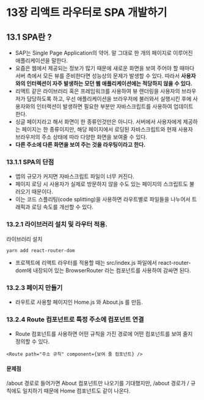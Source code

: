 # 13장 리액트 라우터로 SPA 개발하기

## 13.1 SPA란 ?

- SAP는 Single Page Application의 약어. 말 그대로 한 개의 페이지로 이루어진 애플리케이션을 말한다.
- 요즘은 웹에서 제공되는 정보가 많기 때문에 새로운 화면을 보여 주어야 할 때마다 서버 측에서 모든 뷰를 준비한다면 성능상의 문제가 발생할 수 있다. 따라서 **사용자와의 인터렉션이 자주 발생하는 모던 웹 애플리케이션에는 적당하지 않을 수 있다.**
- 리액트 같은 라이브러리 혹은 프레임워크를 사용하여 뷰 렌더링을 사용자의 브라우저가 담당하도록 하고, 우선 애플리케이션을 브라우저에 불러와서 실행시킨 후에 사용자와의 인터랙션이 발생하면 필요한 부분만 자바스크립트를 사용하여 업데이트 한다.
- 싱글 페이지라고 해서 화면이 한 종류인것만은 아니다. 서버에서 사용자에게 제공하는 페이지는 한 종류이지만, 해당 페이지에서 로딩된 자바스크립트와 현재 사용자 브라우저의 주소 상태에 따라 다양한 화면을 보여줄 수 있다.
- **다른 주소에 다른 화면을 보여 주는 것을 라우팅이라고 한다.**

### 13.1.1 SPA의 단점

- 앱의 규모가 커지면 자바스크립트 파일이 너무 커진다.
- 페이지 로딩 시 사용자가 실제로 방문하지 않을 수도 있는 페이지의 스크립트도 불러오기 때문이다.
- 이는 코드 스플리팅(code splitting)을 사용하면 라우트별로 파일들을 나누어서 트래픽과 로딩 속도를 개선할 수 있다.

### 13.2.1 라이브러리 설치 및 라우터 적용.

라이브러리 설치

```
yarn add react-router-dom
```

- 프로젝트에 리액트 라우터를 적용할 때는 src/index.js 파일에서 react-router-dom에 내장되어 있는 BrowserRouter 라는 컴포넌트를 사용하여 감싸면 된다.

### 13.2.3 페이지 만들기

- 라우트로 사용할 페이지인 Home.js 와 About.js 를 만듬.

### 13.2.4 Route 컴포넌트로 특정 주소에 컴포넌트 연결

- Route 컴포넌트를 사용하면 어떤 규칙을 가진 경로에 어떤 컴포넌트를 보여 줄지 정의할 수 있다.

```
<Route path="주소 규칙" component={보여 줄 컴포넌트} />
```

#### 문제점

/about 경로로 들어가면 About 컴포넌트만 나오기를 기대했지만, /about 경로가 / 규칙에도 일치하기 때문에 Home 컴포넌트도 같이 나온다.<br />
